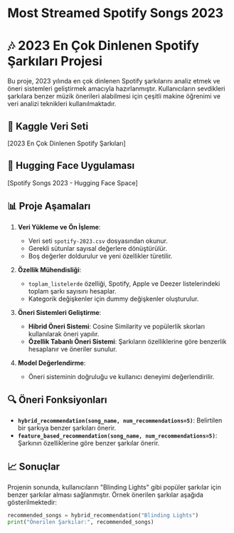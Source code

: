 # Most Streamed Spotify Songs 2023
# 🎶 2023 En Çok Dinlenen Spotify Şarkıları Projesi

Bu proje, 2023 yılında en çok dinlenen Spotify şarkılarını analiz etmek ve öneri sistemleri geliştirmek amacıyla hazırlanmıştır. Kullanıcıların sevdikleri şarkılara benzer müzik önerileri alabilmesi için çeşitli makine öğrenimi ve veri analizi teknikleri kullanılmaktadır.

## 🔗 Kaggle Veri Seti
[2023 En Çok Dinlenen Spotify Şarkıları]

## 🔗 Hugging Face Uygulaması
[Spotify Songs 2023 - Hugging Face Space]

## 📊 Proje Aşamaları
1. **Veri Yükleme ve Ön İşleme**:
   - Veri seti `spotify-2023.csv` dosyasından okunur.
   - Gerekli sütunlar sayısal değerlere dönüştürülür.
   - Boş değerler doldurulur ve yeni özellikler türetilir.

2. **Özellik Mühendisliği**:
   - `toplam_listelerde` özelliği, Spotify, Apple ve Deezer listelerindeki toplam şarkı sayısını hesaplar.
   - Kategorik değişkenler için dummy değişkenler oluşturulur.

3. **Öneri Sistemleri Geliştirme**:
   - **Hibrid Öneri Sistemi**: Cosine Similarity ve popülerlik skorları kullanılarak öneri yapılır.
   - **Özellik Tabanlı Öneri Sistemi**: Şarkıların özelliklerine göre benzerlik hesaplanır ve öneriler sunulur.

4. **Model Değerlendirme**:
   - Öneri sisteminin doğruluğu ve kullanıcı deneyimi değerlendirilir.

## 🔍 Öneri Fonksiyonları
- **`hybrid_recommendation(song_name, num_recommendations=5)`**: Belirtilen bir şarkıya benzer şarkıları önerir.
- **`feature_based_recommendation(song_name, num_recommendations=5)`**: Şarkının özelliklerine göre benzer şarkılar önerir.

## 📈 Sonuçlar
Projenin sonunda, kullanıcıların "Blinding Lights" gibi popüler şarkılar için benzer şarkılar alması sağlanmıştır. Örnek önerilen şarkılar aşağıda gösterilmektedir:

```python
recommended_songs = hybrid_recommendation("Blinding Lights")
print("Önerilen Şarkılar:", recommended_songs)
